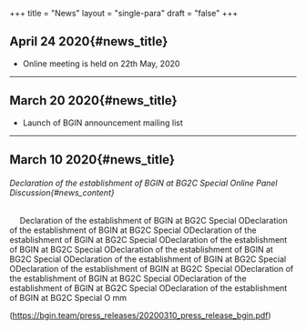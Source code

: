 +++
title = "News"
layout = "single-para"
draft = "false"
+++
&emsp;  

## April 24 2020{#news_title}

- Online meeting is held on 22th May, 2020

---

## March 20 2020{#news_title}

- Launch of BGIN announcement mailing list

---

## March 10 2020{#news_title}

###### Declaration of the establishment of BGIN at BG2C Special Online Panel Discussion{#news_content}
&emsp; Declaration of the establishment of BGIN at BG2C Special ODeclaration of the establishment of BGIN at BG2C Special ODeclaration of the establishment of BGIN at BG2C Special ODeclaration of the establishment of BGIN at BG2C Special ODeclaration of the establishment of BGIN at BG2C Special ODeclaration of the establishment of BGIN at BG2C Special ODeclaration of the establishment of BGIN at BG2C Special ODeclaration of the establishment of BGIN at BG2C Special ODeclaration of the establishment of BGIN at BG2C Special ODeclaration of the establishment of BGIN at BG2C Special O
      mm

(https://bgin.team/press_releases/20200310_press_release_bgin.pdf)
